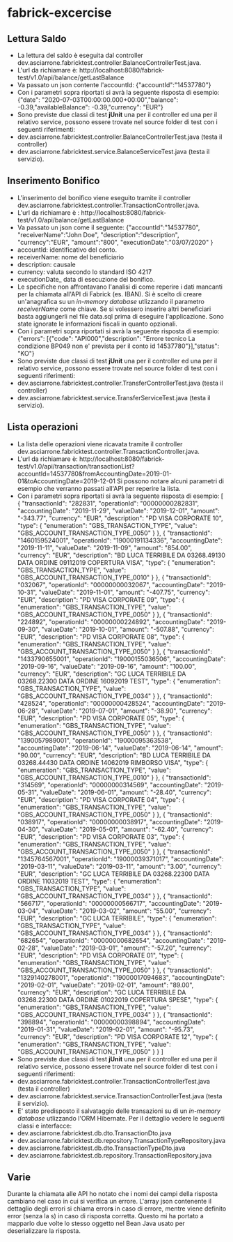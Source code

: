 # fabrick-excercise


## Lettura Saldo
* La lettura del saldo è eseguita dal controller dev.asciarrone.fabricktest.controller.BalanceControllerTest.java. 
* L'url da richiamare è: http://localhost:8080/fabrick-test/v1.0/api/balance/getLastBalance
* Va passato un json contente l'accountId: 
		{"accountId":"14537780"}
* Con i parametri sopra riportati si avrà la seguente risposta di esempio: 
		{"date": "2020-07-03T00:00:00.000+00:00","balance": -0.39,"availableBalance": -0.39,"currency": "EUR"}
* Sono previste due classi di test **jUnit** una per il controller ed una per il relativo service, possono essere trovate nel source folder di test con i seguenti riferimenti:
 * dev.asciarrone.fabricktest.controller.BalanceControllerTest.java (testa il controller)
 * dev.asciarrone.fabricktest.service.BalanceServiceTest.java (testa il servizio).

## Inserimento Bonifico
* L'inserimento del bonifico viene eseguito tramite il controller dev.asciarrone.fabricktest.controller.TransactionController.java. 
* L'url da richiamare è : http://localhost:8080/fabrick-test/v1.0/api/balance/getLastBalance
* Va passato un json come il seguente: 
		{"accountId":"14537780", "receiverName":"John Doe", "description":"description", "currency":"EUR", "amount":"800", "executionDate":"03/07/2020" }
 * accountId: identificativo del conto.
 * receiverName: nome del beneficiario
 * description: causale
 * currency: valuta secondo lo standard ISO 4217
 * executionDate_ data di esecuzione del bonifico.
* Le specifiche non affrontavano l'analisi di come reperire i dati mancanti per la chiamata all'API di Fabrick (es. IBAN). Si è scelto di creare un'anagrafica su un *in-memory database* utlizzando il parametro *receiverName* come chiave. Se si volessero inserire altri beneficiari basta aggiungerli nel file data.sql prima di eseguire l'applicazione. Sono state ignorate le informazioni fiscali in quanto opzionali.
* Con i parametri sopra riportati si avrà la seguente risposta di esempio: 
		{"errors": [{"code": "API000","description": "Errore tecnico  La condizione BP049 non e' prevista per il conto id 14537780"}],"status": "KO"}
* Sono previste due classi di test **jUnit** una per il controller ed una per il relativo service, possono essere trovate nel source folder di test con i seguenti riferimenti:
 * dev.asciarrone.fabricktest.controller.TransferControllerTest.java (testa il controller)
 * dev.asciarrone.fabricktest.service.TransferServiceTest.java (testa il servizio).

## Lista operazioni
* La lista delle operazioni viene ricavata tramite il controller dev.asciarrone.fabricktest.controller.TransactionController.java.
* L'url da richiamare è: http://localhost:8080/fabrick-test/v1.0/api/transaction/transactionList?accountId=14537780&fromAccountingDate=2019-01-01&toAccountingDate=2019-12-01
	Si possono notare alcuni parametri di esempio che verranno passati all'API per reperire la lista.
* Con i parametri sopra riportati si avrà la seguente risposta di esempio: 
		[   {     "transactionId": "282831",     "operationId": "00000000282831",     "accountingDate": "2019-11-29",     "valueDate": "2019-12-01",     "amount": "-343.77",     "currency": "EUR",     "description": "PD VISA CORPORATE 10",     "type": {       "enumeration": "GBS_TRANSACTION_TYPE",       "value": "GBS_ACCOUNT_TRANSACTION_TYPE_0050"     }   },   {     "transactionId": "1460159524001",     "operationId": "19000191134336",     "accountingDate": "2019-11-11",     "valueDate": "2019-11-09",     "amount": "854.00",     "currency": "EUR",     "description": "BD LUCA TERRIBILE        DA 03268.49130         DATA ORDINE 09112019 COPERTURA VISA",     "type": {       "enumeration": "GBS_TRANSACTION_TYPE",       "value": "GBS_ACCOUNT_TRANSACTION_TYPE_0010"     }   },   {     "transactionId": "032067",     "operationId": "00000000032067",     "accountingDate": "2019-10-31",     "valueDate": "2019-11-01",     "amount": "-407.75",     "currency": "EUR",     "description": "PD VISA CORPORATE 09",     "type": {       "enumeration": "GBS_TRANSACTION_TYPE",       "value": "GBS_ACCOUNT_TRANSACTION_TYPE_0050"     }   },   {     "transactionId": "224892",     "operationId": "00000000224892",     "accountingDate": "2019-09-30",     "valueDate": "2019-10-01",     "amount": "-507.88",     "currency": "EUR",     "description": "PD VISA CORPORATE 08",     "type": {       "enumeration": "GBS_TRANSACTION_TYPE",       "value": "GBS_ACCOUNT_TRANSACTION_TYPE_0050"     }   },   {     "transactionId": "1433790655001",     "operationId": "19000155036506",     "accountingDate": "2019-09-16",     "valueDate": "2019-09-16",     "amount": "100.00",     "currency": "EUR",     "description": "GC LUCA TERRIBILE        DA 03268.22300         DATA ORDINE 16092019 TEST",     "type": {       "enumeration": "GBS_TRANSACTION_TYPE",       "value": "GBS_ACCOUNT_TRANSACTION_TYPE_0034"     }   },   {     "transactionId": "428524",     "operationId": "00000000428524",     "accountingDate": "2019-06-28",     "valueDate": "2019-07-01",     "amount": "-38.90",     "currency": "EUR",     "description": "PD VISA CORPORATE 05",     "type": {       "enumeration": "GBS_TRANSACTION_TYPE",       "value": "GBS_ACCOUNT_TRANSACTION_TYPE_0050"     }   },   {     "transactionId": "1390057989001",     "operationId": "19000095363538",     "accountingDate": "2019-06-14",     "valueDate": "2019-06-14",     "amount": "90.00",     "currency": "EUR",     "description": "BD LUCA TERRIBILE        DA 03268.44430         DATA ORDINE 14062019 RIMBORSO VISA",     "type": {       "enumeration": "GBS_TRANSACTION_TYPE",       "value": "GBS_ACCOUNT_TRANSACTION_TYPE_0010"     }   },   {     "transactionId": "314569",     "operationId": "00000000314569",     "accountingDate": "2019-05-31",     "valueDate": "2019-06-01",     "amount": "-28.40",     "currency": "EUR",     "description": "PD VISA CORPORATE 04",     "type": {       "enumeration": "GBS_TRANSACTION_TYPE",       "value": "GBS_ACCOUNT_TRANSACTION_TYPE_0050"     }   },   {     "transactionId": "038917",     "operationId": "00000000038917",     "accountingDate": "2019-04-30",     "valueDate": "2019-05-01",     "amount": "-62.40",     "currency": "EUR",     "description": "PD VISA CORPORATE 03",     "type": {       "enumeration": "GBS_TRANSACTION_TYPE",       "value": "GBS_ACCOUNT_TRANSACTION_TYPE_0050"     }   },   {     "transactionId": "1345764567001",     "operationId": "19000039371017",     "accountingDate": "2019-03-11",     "valueDate": "2019-03-11",     "amount": "3.00",     "currency": "EUR",     "description": "GC LUCA TERRIBILE        DA 03268.22300         DATA ORDINE 11032019 TEST",     "type": {       "enumeration": "GBS_TRANSACTION_TYPE",       "value": "GBS_ACCOUNT_TRANSACTION_TYPE_0034"     }   },   {     "transactionId": "566717",     "operationId": "00000000566717",     "accountingDate": "2019-03-04",     "valueDate": "2019-03-02",     "amount": "55.00",     "currency": "EUR",     "description": "GC LUCA TERRIBILE",     "type": {       "enumeration": "GBS_TRANSACTION_TYPE",       "value": "GBS_ACCOUNT_TRANSACTION_TYPE_0034"     }   },   {     "transactionId": "682654",     "operationId": "00000000682654",     "accountingDate": "2019-02-28",     "valueDate": "2019-03-01",     "amount": "-57.20",     "currency": "EUR",     "description": "PD VISA CORPORATE 01",     "type": {       "enumeration": "GBS_TRANSACTION_TYPE",       "value": "GBS_ACCOUNT_TRANSACTION_TYPE_0050"     }   },   {     "transactionId": "1329140278001",     "operationId": "19000017094683",     "accountingDate": "2019-02-01",     "valueDate": "2019-02-01",     "amount": "89.00",     "currency": "EUR",     "description": "GC LUCA TERRIBILE        DA 03268.22300         DATA ORDINE 01022019 COPERTURA SPESE",     "type": {       "enumeration": "GBS_TRANSACTION_TYPE",       "value": "GBS_ACCOUNT_TRANSACTION_TYPE_0034"     }   },   {     "transactionId": "398894",     "operationId": "00000000398894",     "accountingDate": "2019-01-31",     "valueDate": "2019-02-01",     "amount": "-95.73",     "currency": "EUR",     "description": "PD VISA CORPORATE 12",     "type": {       "enumeration": "GBS_TRANSACTION_TYPE",       "value": "GBS_ACCOUNT_TRANSACTION_TYPE_0050"     }   } ]
* Sono previste due classi di test **jUnit** una per il controller ed una per il relativo service, possono essere trovate nel source folder di test con i seguenti riferimenti:
 * dev.asciarrone.fabricktest.controller.TransactionControllerTest.java (testa il controller)
 * dev.asciarrone.fabricktest.service.TransactionControllerTest.java (testa il servizio).
* E' stato predisposto il salvataggio delle transazioni su di un *in-memory database* utlizzando l'ORM Hibernate. Per il dettaglio vedere le seguenti classi e interfacce:
 * dev.asciarrone.fabricktest.db.dto.TransactionDto.java
 * dev.asciarrone.fabricktest.db.repository.TransactionTypeRepository.java
 * dev.asciarrone.fabricktest.db.dto.TransactionTypeDto.java
 * dev.asciarrone.fabricktest.db.repository.TransactionRepository.java
 
## Varie
Durante la chiamata alle API ho notato che i nomi dei campi della risposta cambiano nel caso in cui si verifica un errore. L'array json contenente il dettaglio degli errori si chiama error**s** in caso di errore, mentre viene definito error (senza la s) in caso di risposta corretta. Questo mi ha portato a mapparlo due volte lo stesso oggetto nel Bean Java usato per deserializzare la risposta.
